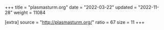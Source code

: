 +++
title = "plasmasturm.org"
date = "2022-03-22"
updated = "2022-11-28"
weight = 11084

[extra]
source = "http://plasmasturm.org/"
ratio = 67
size = 11
+++
